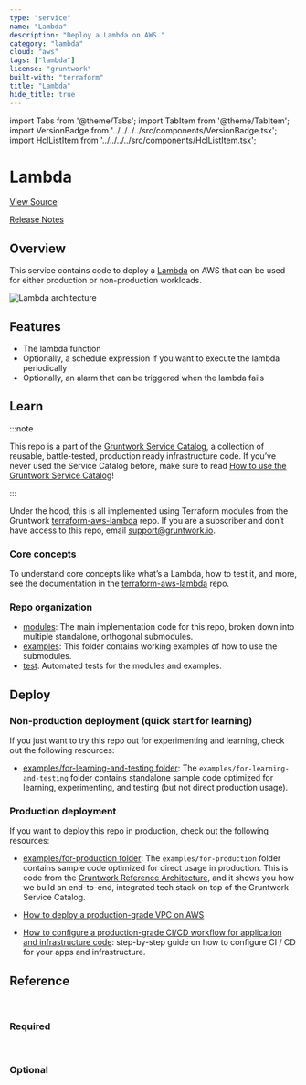 ```yaml
---
type: "service"
name: "Lambda"
description: "Deploy a Lambda on AWS."
category: "lambda"
cloud: "aws"
tags: ["lambda"]
license: "gruntwork"
built-with: "terraform"
title: "Lambda"
hide_title: true
---
```


import Tabs from '@theme/Tabs';
import TabItem from '@theme/TabItem';
import VersionBadge from '../../../../src/components/VersionBadge.tsx';
import HclListItem from '../../../../src/components/HclListItem.tsx';

<VersionBadge version="0.85.0" lastModifiedVersion="0.85.0"/>

# Lambda


<a href="https://github.com/gruntwork-io/terraform-aws-service-catalog/tree/master/modules/services/lambda" className="link-button">View Source</a>

<a href="https://github.com/gruntwork-io/terraform-aws-service-catalog/releases?q=services%2Flambda" className="link-button" title="Release notes for only the service catalog versions which impacted this service.">Release Notes</a>

## Overview

This service contains code to deploy a [Lambda](https://aws.amazon.com/lambda) on AWS that can be used for either
production or non-production workloads.

![Lambda architecture](/img/reference/services/app-orchestration/lambda-service-architecture.png)

## Features

*   The lambda function
*   Optionally, a schedule expression if you want to execute the lambda periodically
*   Optionally, an alarm that can be triggered when the lambda fails

## Learn

:::note

This repo is a part of the [Gruntwork Service Catalog](https://github.com/gruntwork-io/terraform-aws-service-catalog/),
a collection of reusable, battle-tested, production ready infrastructure code.
If you’ve never used the Service Catalog before, make sure to read
[How to use the Gruntwork Service Catalog](https://docs.gruntwork.io/reference/services/intro/overview)!

:::

Under the hood, this is all implemented using Terraform modules from the Gruntwork
[terraform-aws-lambda](https://github.com/gruntwork-io/terraform-aws-lambda) repo. If you are a subscriber and don’t
have access to this repo, email <support@gruntwork.io>.

### Core concepts

To understand core concepts like what’s a Lambda, how to test it, and more, see the
documentation in the [terraform-aws-lambda](https://github.com/gruntwork-io/terraform-aws-lambda) repo.

### Repo organization

*   [modules](https://github.com/gruntwork-io/terraform-aws-service-catalog/tree/master/modules): The main implementation code for this repo, broken down into multiple standalone, orthogonal submodules.
*   [examples](https://github.com/gruntwork-io/terraform-aws-service-catalog/tree/master/examples): This folder contains working examples of how to use the submodules.
*   [test](https://github.com/gruntwork-io/terraform-aws-service-catalog/tree/master/test): Automated tests for the modules and examples.

## Deploy

### Non-production deployment (quick start for learning)

If you just want to try this repo out for experimenting and learning, check out the following resources:

*   [examples/for-learning-and-testing folder](https://github.com/gruntwork-io/terraform-aws-service-catalog/tree/master/examples/for-learning-and-testing): The
    `examples/for-learning-and-testing` folder contains standalone sample code optimized for learning, experimenting, and
    testing (but not direct production usage).

### Production deployment

If you want to deploy this repo in production, check out the following resources:

*   [examples/for-production folder](https://github.com/gruntwork-io/terraform-aws-service-catalog/tree/master/examples/for-production): The `examples/for-production` folder contains sample code
    optimized for direct usage in production. This is code from the
    [Gruntwork Reference Architecture](https://gruntwork.io/reference-architecture), and it shows you how we build an
    end-to-end, integrated tech stack on top of the Gruntwork Service Catalog.

*   [How to deploy a production-grade VPC on AWS](https://docs.gruntwork.io/guides/build-it-yourself/vpc/)

*   [How to configure a production-grade CI/CD workflow for application and infrastructure code](https://docs.gruntwork.io/guides/build-it-yourself/pipelines/):
    step-by-step guide on how to configure CI / CD for your apps and infrastructure.

## Reference

<Tabs>
<TabItem value="inputs" label="Inputs" default>

<br/>

### Required

<HclListItem name="alarm_sns_topic_arns" requirement="required" description="A list of SNS topic ARNs to notify when the lambda alarms change to ALARM, OK, or <a href=#INSUFFICIENT_DATA><code>INSUFFICIENT_DATA</code></a> state" type="list" typeDetails="list(string)"/>

<HclListItem name="memory_size" requirement="required" description="The maximum amount of memory, in MB, your Lambda function will be able to use at runtime. Can be set in 64MB increments from 128MB up to 1536MB. Note that the amount of CPU power given to a Lambda function is proportional to the amount of memory you request, so a Lambda function with 256MB of memory has twice as much CPU power as one with 128MB." type="number"/>

<HclListItem name="name" requirement="required" description="The name of the Lambda function. Used to namespace all resources created by this module." type="string"/>

<HclListItem name="timeout" requirement="required" description="The maximum amount of time, in seconds, your Lambda function will be allowed to run. Must be between 1 and 900 seconds." type="number"/>


<br/>


### Optional

<HclListItem name="assume_role_policy" requirement="optional" description="A custom assume role policy for the IAM role for this Lambda function. If not set, the default is a policy that allows the Lambda service to assume the IAM role, which is what most users will need. However, you can use this variable to override the policy for special cases, such as using a Lambda function to rotate AWS Secrets Manager secrets." type="string" defaultValue="null"/>

<HclListItem name="cloudwatch_log_group_kms_key_id" requirement="optional" description="The ID (ARN, alias ARN, AWS ID) of a customer managed KMS Key to use for encrypting log data." type="string" defaultValue="null"/>

<HclListItem name="cloudwatch_log_group_retention_in_days" requirement="optional" description="The number of days to retain log events in the log group. Refer to https://registry.terraform.io/providers/hashicorp/aws/latest/docs/resources/<a href=#cloudwatch_log_group><code>cloudwatch_log_group</code></a>#<a href=#retention_in_days><code>retention_in_days</code></a> for all the valid values. When null, the log events are retained forever." type="number" defaultValue="null"/>

<HclListItem name="cloudwatch_log_group_subscription_destination_arn" requirement="optional" description="The ARN of the destination to deliver matching log events to. Kinesis stream or Lambda function ARN. Only applicable if <a href=#should_create_cloudwatch_log_group><code>should_create_cloudwatch_log_group</code></a> is true." type="string" defaultValue="null"/>

<HclListItem name="cloudwatch_log_group_subscription_distribution" requirement="optional" description="The method used to distribute log data to the destination. Only applicable when <a href=#cloudwatch_log_group_subscription_destination_arn><code>cloudwatch_log_group_subscription_destination_arn</code></a> is a kinesis stream. Valid values are `Random` and `ByLogStream`." type="string" defaultValue="null"/>

<HclListItem name="cloudwatch_log_group_subscription_filter_pattern" requirement="optional" description="A valid CloudWatch Logs filter pattern for subscribing to a filtered stream of log events." type="string" defaultValue=""/>

<HclListItem name="cloudwatch_log_group_subscription_role_arn" requirement="optional" description="ARN of an IAM role that grants Amazon CloudWatch Logs permissions to deliver ingested log events to the destination. Only applicable when <a href=#cloudwatch_log_group_subscription_destination_arn><code>cloudwatch_log_group_subscription_destination_arn</code></a> is a kinesis stream." type="string" defaultValue="null"/>

<HclListItem name="cloudwatch_log_group_tags" requirement="optional" description="Tags to apply on the CloudWatch Log Group, encoded as a map where the keys are tag keys and values are tag values." type="map" typeDetails="map(string)" defaultValue="null"/>

<HclListItem name="command" requirement="optional" description="The CMD for the docker image. Only used if you specify a Docker image via <a href=#image_uri><code>image_uri</code></a>." type="list" typeDetails="list(string)" defaultValue="[]"/>

<HclListItem name="comparison_operator" requirement="optional" description="The arithmetic operation to use when comparing the specified Statistic and Threshold. The specified Statistic value is used as the first operand. Either of the following is supported: `GreaterThanOrEqualToThreshold`, `GreaterThanThreshold`, `LessThanThreshold`, `LessThanOrEqualToThreshold`. Additionally, the values `LessThanLowerOrGreaterThanUpperThreshold`, `LessThanLowerThreshold`, and `GreaterThanUpperThreshold` are used only for alarms based on anomaly detection models." type="string" defaultValue="GreaterThanThreshold"/>

<HclListItem name="create_resources" requirement="optional" description="Set to false to have this module skip creating resources. This weird parameter exists solely because Terraform does not support conditional modules. Therefore, this is a hack to allow you to conditionally decide if this module should create anything or not." type="bool" defaultValue="true"/>

<HclListItem name="datapoints_to_alarm" requirement="optional" description="The number of datapoints that must be breaching to trigger the alarm." type="number" defaultValue="1"/>

<HclListItem name="dead_letter_target_arn" requirement="optional" description="The ARN of an SNS topic or an SQS queue to notify when invocation of a Lambda function fails. If this option is used, you must grant this function's IAM role (the ID is outputted as <a href=#iam_role_id><code>iam_role_id</code></a>) access to write to the target object, which means allowing either the sns:Publish or sqs:SendMessage action on this ARN, depending on which service is targeted." defaultValue="null"/>

<HclListItem name="description" requirement="optional" description="A description of what the Lambda function does." type="string" defaultValue="null"/>

<HclListItem name="enable_versioning" requirement="optional" description="Set to true to enable versioning for this Lambda function. This allows you to use aliases to refer to execute different versions of the function in different environments. Note that an alternative way to run Lambda functions in multiple environments is to version your Terraform code." type="bool" defaultValue="false"/>

<HclListItem name="entry_point" requirement="optional" description="The ENTRYPOINT for the docker image. Only used if you specify a Docker image via <a href=#image_uri><code>image_uri</code></a>." type="list" typeDetails="list(string)" defaultValue="[]"/>

<HclListItem name="environment_variables" requirement="optional" description="A map of environment variables to pass to the Lambda function. AWS will automatically encrypt these with KMS and decrypt them when running the function." type="map" typeDetails="map(string)" defaultValue="{'EnvVarPlaceHolder':'Placeholder'}"/>

<HclListItem name="evaluation_periods" requirement="optional" description="The number of periods over which data is compared to the specified threshold." type="number" defaultValue="1"/>

<HclListItem name="file_system_access_point_arn" requirement="optional" description="The ARN of an EFS access point to use to access the file system. Only used if <a href=#mount_to_file_system><code>mount_to_file_system</code></a> is true." type="string" defaultValue="null"/>

<HclListItem name="file_system_mount_path" requirement="optional" description="The mount path where the lambda can access the file system. This path must begin with /mnt/. Only used if <a href=#mount_to_file_system><code>mount_to_file_system</code></a> is true." type="string" defaultValue="null"/>

<HclListItem name="handler" requirement="optional" description="The function entrypoint in your code. This is typically the name of a function or method in your code that AWS will execute when this Lambda function is triggered." type="string" defaultValue="null"/>

<HclListItem name="image_uri" requirement="optional" description="The ECR image URI containing the function's deployment package. Example: 01234501234501.dkr.ecr.us-east-1.amazonaws.com/<a href=#image_name><code>image_name</code></a>:<a href=#image_tag><code>image_tag</code></a>" type="string" defaultValue="null"/>

<HclListItem name="kms_key_arn" requirement="optional" description="A custom KMS key to use to encrypt and decrypt Lambda function environment variables. Leave it blank to use the default KMS key provided in your AWS account." type="string" defaultValue="null"/>

<HclListItem name="lambda_role_permissions_boundary_arn" requirement="optional" description="The ARN of the policy that is used to set the permissions boundary for the IAM role for the lambda" type="string" defaultValue="null"/>

<HclListItem name="layers" requirement="optional" description="The list of Lambda Layer Version ARNs to attach to your Lambda Function. You can have a maximum of 5 Layers attached to each function." type="list" typeDetails="list(string)" defaultValue="[]"/>

<HclListItem name="metric_name" requirement="optional" description="The name for the alarm's associated metric." type="string" defaultValue="Errors"/>

<HclListItem name="mount_to_file_system" requirement="optional" description="Set to true to mount your Lambda function on an EFS. Note that the lambda must also be deployed inside a VPC (<a href=#run_in_vpc><code>run_in_vpc</code></a> must be set to true) for this config to have any effect." type="bool" defaultValue="false"/>

<HclListItem name="namespace" requirement="optional" description="The namespace to use for all resources created by this module. If not set, <a href=#lambda_function_name><code>lambda_function_name</code></a>, with '-scheduled' as a suffix, is used." type="string" defaultValue="null"/>

<HclListItem name="period" requirement="optional" description="The period in seconds over which the specified `statistic` is applied." type="number" defaultValue="60"/>

<HclListItem name="reserved_concurrent_executions" requirement="optional" description="The amount of reserved concurrent executions for this lambda function or -1 if unreserved." type="number" defaultValue="null"/>

<HclListItem name="run_in_vpc" requirement="optional" description="Set to true to give your Lambda function access to resources within a VPC." type="bool" defaultValue="false"/>

<HclListItem name="runtime" requirement="optional" description="The runtime environment for the Lambda function (e.g. nodejs, python2.7, java8). See https://docs.aws.amazon.com/lambda/latest/dg/<a href=#API_CreateFunction><code>API_CreateFunction</code></a>.html#SSS-CreateFunction-request-Runtime for all possible values." type="string" defaultValue="null"/>

<HclListItem name="s3_bucket" requirement="optional" description="An S3 bucket location containing the function's deployment package. Exactly one of <a href=#source_path><code>source_path</code></a> or the <a href=#s3_xxx><code>s3_xxx</code></a> variables must be specified." type="string" defaultValue="null"/>

<HclListItem name="s3_key" requirement="optional" description="The path within <a href=#s3_bucket><code>s3_bucket</code></a> where the deployment package is located. Exactly one of <a href=#source_path><code>source_path</code></a> or the <a href=#s3_xxx><code>s3_xxx</code></a> variables must be specified." type="string" defaultValue="null"/>

<HclListItem name="s3_object_version" requirement="optional" description="The version of the path in <a href=#s3_key><code>s3_key</code></a> to use as the deployment package. Exactly one of <a href=#source_path><code>source_path</code></a> or the <a href=#s3_xxx><code>s3_xxx</code></a> variables must be specified." type="string" defaultValue="null"/>

<HclListItem name="schedule_expression" requirement="optional" description="An expression that defines the schedule for this lambda job. For example, cron(0 20 * * ? *) or rate(5 minutes). For more information visit https://docs.aws.amazon.com/lambda/latest/dg/services-cloudwatchevents-expressions.html" type="string" defaultValue="null"/>

<HclListItem name="set_source_code_hash" requirement="optional" description="If set to false, this function will no longer set the <a href=#source_code_hash><code>source_code_hash</code></a> parameter, so this module will no longer detect and upload changes to the deployment package. This is primarily useful if you update the Lambda function from outside of this module (e.g., you have scripts that do it separately) and want to avoid a plan diff. Used only if <a href=#source_path><code>source_path</code></a> is non-empty." type="bool" defaultValue="true"/>

<HclListItem name="should_create_cloudwatch_log_group" requirement="optional" description="When true, precreate the CloudWatch Log Group to use for log aggregation from the lambda function execution. This is useful if you wish to customize the CloudWatch Log Group with various settings such as retention periods and KMS encryption. When false, AWS Lambda will automatically create a basic log group to use." type="bool" defaultValue="true"/>

<HclListItem name="should_create_outbound_rule" requirement="optional" description="If true, create an egress rule allowing all outbound traffic from Lambda function to the entire Internet (e.g. 0.0.0.0/0)." type="bool" defaultValue="false"/>

<HclListItem name="skip_zip" requirement="optional" description="Set to true to skip zip archive creation and assume that <a href=#source_path><code>source_path</code></a> points to a pregenerated zip archive." type="bool" defaultValue="false"/>

<HclListItem name="source_path" requirement="optional" description="The path to the directory that contains your Lambda function source code. This code will be zipped up and uploaded to Lambda as your deployment package. If <a href=#skip_zip><code>skip_zip</code></a> is set to true, then this is assumed to be the path to an already-zipped file, and it will be uploaded directly to Lambda as a deployment package. Exactly one of <a href=#source_path><code>source_path</code></a> or the <a href=#s3_xxx><code>s3_xxx</code></a> variables must be specified." type="string" defaultValue="null"/>

<HclListItem name="statistic" requirement="optional" description="The statistic to apply to the alarm's associated metric." type="string" defaultValue="Sum"/>

<HclListItem name="subnet_ids" requirement="optional" description="A list of subnet IDs the Lambda function should be able to access within your VPC. Only used if <a href=#run_in_vpc><code>run_in_vpc</code></a> is true." type="list" typeDetails="list(string)" defaultValue="[]"/>

<HclListItem name="tags" requirement="optional" description="A map of tags to apply to the Lambda function." type="map" typeDetails="map(string)" defaultValue="{}"/>

<HclListItem name="threshold" requirement="optional" description="The value against which the specified statistic is compared. This parameter is required for alarms based on static thresholds, but should not be used for alarms based on anomaly detection models." type="number" defaultValue="0"/>

<HclListItem name="use_managed_iam_policies" requirement="optional" description="When true, all IAM policies will be managed as dedicated policies rather than inline policies attached to the IAM roles. Dedicated managed policies are friendlier to automated policy checkers, which may scan a single resource for findings. As such, it is important to avoid inline policies when targeting compliance with various security standards." type="bool" defaultValue="true"/>

<HclListItem name="vpc_id" requirement="optional" description="The ID of the VPC the Lambda function should be able to access. Only used if <a href=#run_in_vpc><code>run_in_vpc</code></a> is true." type="string" defaultValue="null"/>

<HclListItem name="working_directory" requirement="optional" description="The working directory for the docker image. Only used if you specify a Docker image via <a href=#image_uri><code>image_uri</code></a>." type="string" defaultValue="null"/>

<HclListItem name="zip_output_path" requirement="optional" description="The path to store the output zip file of your source code. If empty, defaults to module path. This should be the full path to the zip file, not a directory." type="string" defaultValue="null"/>

</TabItem>
<TabItem value="outputs" label="Outputs">

<br/>

<HclListItem name="alarm_actions" requirement="required" description="The list of actions to execute when this alarm transitions into an ALARM state from any other state"/>

<HclListItem name="alarm_arn" requirement="required" description="ARN of the Cloudwatch alarm"/>

<HclListItem name="alarm_name" requirement="required" description="Name of the Cloudwatch alarm"/>

<HclListItem name="event_rule_arn" requirement="required" description="Cloudwatch Event Rule Arn"/>

<HclListItem name="event_rule_schedule" requirement="required" description="Cloudwatch Event Rule schedule expression"/>

<HclListItem name="function_arn" requirement="required" description="Amazon Resource Name (ARN) identifying the Lambda Function"/>

<HclListItem name="function_name" requirement="required" description="Unique name for Lambda Function"/>

<HclListItem name="iam_role_arn" requirement="required" description="Amazon Resource Name (ARN) of the AWS IAM Role created for the Lambda Function"/>

<HclListItem name="iam_role_id" requirement="required" description="Name of the AWS IAM Role created for the Lambda Function"/>

<HclListItem name="insufficient_data_actions" requirement="required" description="The list of actions to execute when this alarm transitions into an <a href=#INSUFFICIENT_DATA><code>INSUFFICIENT_DATA</code></a> state from any other state"/>

<HclListItem name="invoke_arn" requirement="required" description="Amazon Resource Name (ARN) to be used for invoking the Lambda Function"/>

<HclListItem name="ok_actions" requirement="required" description="The list of actions to execute when this alarm transitions into an OK state from any other state"/>

<HclListItem name="qualified_arn" requirement="required" description="Amazon Resource Name (ARN) identifying your Lambda Function version"/>

<HclListItem name="security_group_id" requirement="required" description="Security Group ID of the Security Group created for the Lambda Function"/>

<HclListItem name="version" requirement="required" description="Latest published version of your Lambda Function"/>

</TabItem>
</Tabs>


<!-- ##DOCS-SOURCER-START
{"sourcePlugin":"service-catalog-api","hash":"707c8601e64be374a6e475304befe2e0"}
##DOCS-SOURCER-END -->
